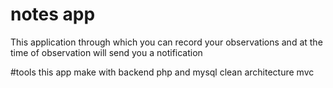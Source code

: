 # notes app 

This application through which you can record your observations and at the time of observation will send you a notification

#tools
this app make with backend php and mysql 
clean architecture mvc  

